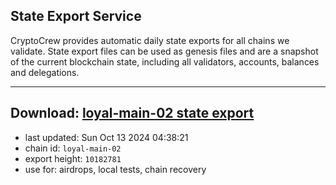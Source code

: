 ## State Export Service
CryptoCrew provides automatic daily state exports for all chains we validate. State export files can be used as genesis files and are a snapshot of the current blockchain state, including all validators, accounts, balances and delegations.

---
**Download: [loyal-main-02 state export](https://dl-eu2.ccvalidators.com/SERVICE/loyal/loyal-main-02_export_10182781.json)**
---

- last updated: Sun Oct 13 2024 04:38:21
- chain id: `loyal-main-02`
- export height: `10182781`
- use for: airdrops, local tests, chain recovery
